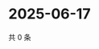 # 2025-06-17

共 0 条

<!-- BEGIN ZHIHUQUESTIONS -->
<!-- 最后更新时间 Tue Jun 17 2025 16:16:25 GMT+0800 (China Standard Time) -->

<!-- END ZHIHUQUESTIONS -->
